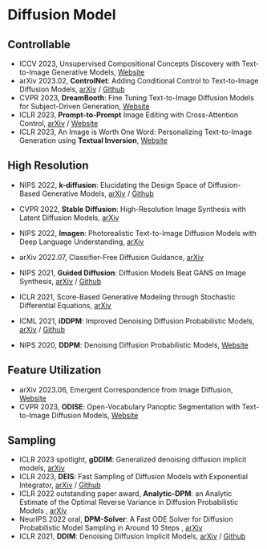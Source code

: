 # Diffusion Model

## Controllable
- ICCV 2023, Unsupervised Compositional Concepts Discovery with Text-to-Image Generative Models, [Website](https://energy-based-model.github.io/unsupervised-concept-discovery/)
- arXiv 2023.02, **ControlNet**: Adding Conditional Control to Text-to-Image Diffusion Models, [arXiv](https://arxiv.org/abs/2302.05543) / [Github](https://github.com/lllyasviel/ControlNet)
- CVPR 2023, **DreamBooth**: Fine Tuning Text-to-Image Diffusion Models for Subject-Driven Generation, [Website](https://dreambooth.github.io/)
- ICLR 2023, **Prompt-to-Prompt** Image Editing with Cross-Attention Control, [arXiv](https://arxiv.org/abs/2208.01626) / [Website](https://prompt-to-prompt.github.io)
- ICLR 2023, An Image is Worth One Word: Personalizing Text-to-Image Generation using **Textual Inversion**, [Website](https://textual-inversion.github.io/)



## High Resolution
- NIPS 2022, **k-diffusion**: Elucidating the Design Space of Diffusion-Based Generative Models, [arXiv](https://arxiv.org/abs/2206.00364) / [Github](https://github.com/crowsonkb/k-diffusion)
- CVPR 2022, **Stable Diffusion**: High-Resolution Image Synthesis with Latent Diffusion Models, [arXiv](https://arxiv.org/abs/2112.10752)
- NIPS 2022, **Imagen**: Photorealistic Text-to-Image Diffusion Models with Deep Language Understanding, [arXiv](https://arxiv.org/abs/2205.11487)
- arXiv 2022.07, Classifier-Free Diffusion Guidance, [arXiv](https://arxiv.org/abs/2207.12598)
- NIPS 2021, **Guided Diffusion**: Diffusion Models Beat GANS on Image Synthesis, [arXiv](https://arxiv.org/abs/2105.05233) / [Github](https://github.com/openai/guided-diffusion)

- ICLR 2021, Score-Based Generative Modeling through Stochastic Differential Equations, [arXiv](https://arxiv.org/abs/2011.13456)
- ICML 2021, **iDDPM**: Improved Denoising Diffusion Probabilistic Models, [arXiv](https://arxiv.org/abs/2102.09672) / [Github](https://github.com/openai/improved-diffusion)
- NIPS 2020, **DDPM**: Denoising Diffusion Probabilistic Models, [Website](https://hojonathanho.github.io/diffusion/)


## Feature Utilization
- arXiv 2023.06, Emergent Correspondence from Image Diffusion, [Website](https://diffusionfeatures.github.io/)
- CVPR 2023, **ODISE**: Open-Vocabulary Panoptic Segmentation with Text-to-Image Diffusion Models, [Website](https://jerryxu.net/ODISE/)

## Sampling
- ICLR 2023 spotlight, **gDDIM**: Generalized denoising diffusion implicit models, [arXiv](https://arxiv.org/abs/2206.05564)
- ICLR 2023, **DEIS**: Fast Sampling of Diffusion Models with Exponential Integrator, [arXiv](https://arxiv.org/abs/2204.13902) / [Github](https://github.com/qsh-zh/deis)
- ICLR 2022 outstanding paper award, **Analytic-DPM**: an Analytic Estimate of the Optimal Reverse Variance in Diffusion Probabilistic Models
, [arXiv](https://arxiv.org/abs/2201.06503)
- NeurIPS 2022 oral, **DPM-Solver**: A Fast ODE Solver for Diffusion Probabilistic Model Sampling in Around 10 Steps
, [arXiv](https://arxiv.org/abs/2206.00927)
- ICLR 2021, **DDIM**: Denoising Diffusion Implicit Models, [arXiv](https://arxiv.org/abs/2010.02502) / [Github](https://github.com/ermongroup/ddim)

  
